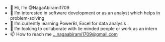 - 👋 Hi, I’m @NagaAbirami1709
- 👀 I’m interested in software development or as an analyst which helps in problem-solving
- 🌱 I’m currently learning PowerBI, Excel for data analysis
- 💞️ I’m looking to collaborate with lie minded people or work as an intern
- 📫 How to reach me ...nagaabirami1709@gmail.com

<!---
NagaAbirami1709/NagaAbirami1709 is a ✨ special ✨ repository because its `README.md` (this file) appears on your GitHub profile.
You can click the Preview link to take a look at your changes.
--->
